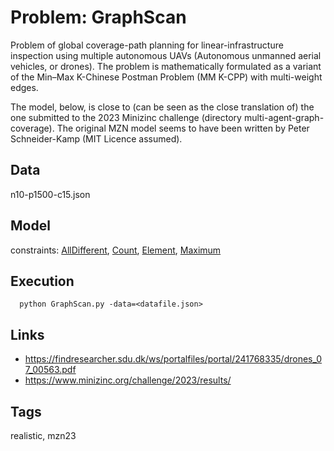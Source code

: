 # Problem: GraphScan

Problem of global coverage-path planning for linear-infrastructure inspection using multiple autonomous UAVs (Autonomous unmanned aerial vehicles, or drones).
The problem is mathematically formulated as a variant of the Min–Max K-Chinese Postman Problem (MM K-CPP) with multi-weight edges.

The model, below, is close to (can be seen as the close translation of) the one submitted to the 2023 Minizinc challenge (directory multi-agent-graph-coverage).
The original MZN model seems to have been written by Peter Schneider-Kamp (MIT Licence assumed).

## Data
  n10-p1500-c15.json

## Model
  constraints: [AllDifferent](https://pycsp.org/documentation/constraints/AllDifferent), [Count](https://pycsp.org/documentation/constraints/Count), [Element](https://pycsp.org/documentation/constraints/Element), [Maximum](https://pycsp.org/documentation/constraints/Maximum)

## Execution
```
  python GraphScan.py -data=<datafile.json>
```

## Links
  - https://findresearcher.sdu.dk/ws/portalfiles/portal/241768335/drones_07_00563.pdf
  - https://www.minizinc.org/challenge/2023/results/

## Tags
  realistic, mzn23
